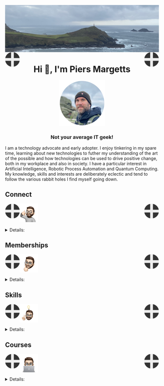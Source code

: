 <img align="center" src="/images/image.jpeg">
<img align="left" src="/images/Flag - St Piran.svg" width="48"><img align="right" src="/images/Flag - St Piran.svg" width="48"> <h1 align="center">Hi 👋, I'm Piers Margetts</h1> 



<p align="center">
<img src="/images/PM Circle.png" width="150">
</p>
<h3 align="center">Not your average IT geek!</h3>        
I am a technology advocate and early adopter. I enjoy tinkering in my spare time, learning about new technologies to futher my understanding of the art of the possible and how technologies can be used to drive positive change, both in my workplace and also in society. I have a particular interest in Artificial Intelligence, Robotic Process Automation and Quantum Computing. My knowledge, skills and interests are deliberately eclectic and tend to follow the various rabbit holes I find myself going down.

## Connect
<img align="left" src="/images/Flag - St Piran.svg" width="48"><img align="right" src="/images/Flag - St Piran.svg" width="48"> <img height="60" src="/images/connect-sticker.png">

<details>

<summary>Details:</summary>

</details>

## Memberships
<img align="left" src="/images/Flag - St Piran.svg" width="48"><img align="right" src="/images/Flag - St Piran.svg" width="48"> <img height="60" align="center" src="/images/thoughtful-sticker.png">

<details>

<summary>Details:</summary>

[Royal Society of Arts](https://www.thersa.org/) (RSA)
<br>
[Royal Institution](https://www.rigb.org/) (Ri)
<br>
[Royal Society of Literature](https://rsliterature.org/) (RSL)
<br>
[Institute of Continuing Professional Development](https://www.cpdinstitute.org/) (iCPD)
<br>
[British Computer Society]( https://www.bcs.org/) (BCS)
<br>
[International Db2 Users Group](https://www.idug.org/home) (IDUG)
<br>
[Human Creator Alliance](https://humancreatoralliance.org/) (HCA)
<br>
[Cybernetics Society](https://cybsoc.org/)(CybS)

</details>

## Skills
<img align="left" src="/images/Flag - St Piran.svg" width="48"><img align="right" src="/images/Flag - St Piran.svg" width="48"> <img height="60" align="center" src="/images/ideas-sticker.png">

<details>

<summary>Details:</summary>

</details>


## Courses
<img align="left" src="/images/Flag - St Piran.svg" width="48"><img align="right" src="/images/Flag - St Piran.svg" width="48">
<img height="60" align="center" src="/images/skills-sticker.png">

<details>

<summary>Details:</summary>



### OpenLearn
To view my Open University OpenLearn profile and acheivements please click [here](https://www.open.edu/openlearn/profiles/zv599976)
<br>

### Credly Badges
To see all my Credly badges please click [here](https://www.credly.com/users/piers-margetts/badges)
<br>
<br>
My most recent badges:
<br>
<br>
<!--START_SECTION:badges-->
[![IBM Cloud for SAP Specialty Accelerator](https://images.credly.com/size/110x110/images/dde9de9f-b2c7-4775-afd1-ccf1fd60795f/image.png)](http://www.credly.com/badges/1095069e-3968-4c72-96f8-fd233087e9d0 "IBM Cloud for SAP Specialty Accelerator")
[![IBM Aspera Console Administration](https://images.credly.com/size/110x110/images/e11cc013-3eed-4970-a94e-dcbc1395171a/image.png)](http://www.credly.com/badges/82ac3c8f-fe7c-4947-865e-e3f1be68f25b "IBM Aspera Console Administration")
[![IBM Cloud Satellite Essentials](https://images.credly.com/size/110x110/images/83381f66-e16d-4eff-9ae0-32699d617b4c/image.png)](http://www.credly.com/badges/cb26392e-0805-4eab-8806-220f10b0ffef "IBM Cloud Satellite Essentials")
[![Introduction to Data Fabric with IBM Cloud Pak for Data](https://images.credly.com/size/110x110/images/3507270c-4750-4e6f-91f3-94037d616d5b/image.png)](http://www.credly.com/badges/9b4d7bc7-ddc1-4201-8aed-6587ae237d3f "Introduction to Data Fabric with IBM Cloud Pak for Data")
[![Fellow - FInstCPD](https://images.credly.com/size/110x110/images/7c82ea0f-11d1-4338-a4a0-f56ab9670a93/FInst.png)](http://www.credly.com/badges/5ff91706-935f-44b3-bf13-caecab24ab5d "Fellow - FInstCPD")
[![IBM Business Automation Application - Tech Jam](https://images.credly.com/size/110x110/images/be661b3f-e44b-4391-8f3a-76478416cf70/image.png)](http://www.credly.com/badges/abcaaa6c-8c19-4933-ac4d-ea9ce6adda57 "IBM Business Automation Application - Tech Jam")
[![IBM Cloud Pak for Business Automation - Tech Jam](https://images.credly.com/size/110x110/images/9d2f19d9-cad4-4d53-83b8-d6f86e30eae4/image.png)](http://www.credly.com/badges/0547c13d-17ff-4d10-81e2-88fa186ae6f6 "IBM Cloud Pak for Business Automation - Tech Jam")
[![Extending SAP S/4HANA with SAP Build Apps and Key User Extensibility - Record of Achievement](https://images.credly.com/size/110x110/images/8f670d80-52fa-4dcc-a513-59df833b7725/image.png)](http://www.credly.com/badges/24515a3f-98f8-4ebe-a57f-a14fb72d28d9 "Extending SAP S/4HANA with SAP Build Apps and Key User Extensibility - Record of Achievement")
[![Exploring Data Modeling with SAP Solutions - Record of Achievement](https://images.credly.com/size/110x110/images/2d619579-0343-43c6-8797-b1f684e7c49f/image.png)](http://www.credly.com/badges/76b837fe-9e6e-48e6-bcfc-0397cab327d1 "Exploring Data Modeling with SAP Solutions - Record of Achievement")
[![Exploring SAP Customer Data Platform Essentials - Record of Achievement](https://images.credly.com/size/110x110/images/4f8f8320-f0f9-44a9-be05-e7fe3cd62ee9/image.png)](http://www.credly.com/badges/fc8ad9cd-00a4-4f37-96b4-40f1894c3080 "Exploring SAP Customer Data Platform Essentials - Record of Achievement")
[![Getting Started Building an On-Premise Data Warehouse Using SAP BW/4HANA - Record of Achievement](https://images.credly.com/size/110x110/images/0556d4d5-2ce9-4d5d-853b-7924cbd4ea0d/image.png)](http://www.credly.com/badges/a0904d16-7cac-4ff1-bcff-31e9de5cbbff "Getting Started Building an On-Premise Data Warehouse Using SAP BW/4HANA - Record of Achievement")
[![Discovering SAP Analysis for Microsoft Office - Record of Achievement](https://images.credly.com/size/110x110/images/e3f9018a-3c4a-437e-a3ac-f041c96135b1/image.png)](http://www.credly.com/badges/c63e15ed-7c95-43e1-a16f-aeb7c143965b "Discovering SAP Analysis for Microsoft Office - Record of Achievement")
[![Exploring the Lead to Cash Business Process in SAP Customer Experience - Record of Achievement](https://images.credly.com/size/110x110/images/80dfcff4-8f95-42fd-9da6-6fe4add38f28/image.png)](http://www.credly.com/badges/5e0f69d3-aa6a-4cc4-b09c-910377bc0c6e "Exploring the Lead to Cash Business Process in SAP Customer Experience - Record of Achievement")
[![Explore Fashion Functions and Business Processes in SAP S/4HANA for Fashion and Vertical Business - Record of Achievement](https://images.credly.com/size/110x110/images/1c25e944-a82a-4d2e-a186-5d236d178cef/image.png)](http://www.credly.com/badges/e983dd3b-28bc-4842-b518-90876ef630ca "Explore Fashion Functions and Business Processes in SAP S/4HANA for Fashion and Vertical Business - Record of Achievement")
[![Discovering DevOps with SAP BTP - Record of Achievement](https://images.credly.com/size/110x110/images/28ea48f6-2e75-4cf6-bf04-8660256d0aaa/image.png)](http://www.credly.com/badges/3bee62c4-bd35-4b97-9169-bcd511ecebed "Discovering DevOps with SAP BTP - Record of Achievement")
[![Introducing SAP S/4HANA Cloud for Group Reporting - Record of Achievement](https://images.credly.com/size/110x110/images/c84f868b-1c5a-4e25-a6e7-34f5d3cf9db0/image.png)](http://www.credly.com/badges/222fabb6-00d0-4fc0-b0f6-b68e50312a79 "Introducing SAP S/4HANA Cloud for Group Reporting - Record of Achievement")
[![Administering Sustainability Control Tower - Record of Achievement](https://images.credly.com/size/110x110/images/791f3baf-5e8b-4695-8060-e5dfee9e50a7/image.png)](http://www.credly.com/badges/b692195b-2e04-45dd-a139-7ad0a7d721cd "Administering Sustainability Control Tower - Record of Achievement")
[![Discovering SAP Digital Manufacturing - Record of Achievement](https://images.credly.com/size/110x110/images/351833ba-0f86-47b2-84a0-fd5561c7f687/image.png)](http://www.credly.com/badges/95341f12-2ca5-4abe-92b6-18a7b982cfcb "Discovering SAP Digital Manufacturing - Record of Achievement")
[![Discovering SAP Integration Suite - Managed Gateway for spend Management and SAP Business Network - Record of Achievement](https://images.credly.com/size/110x110/images/2f59a775-b4b6-497b-bb35-1af936c556a5/image.png)](http://www.credly.com/badges/83766925-8cba-4ab6-aa51-07d012011231 "Discovering SAP Integration Suite - Managed Gateway for spend Management and SAP Business Network - Record of Achievement")
[![Discovering SAP Ariba Supplier Management - Record of Achievement](https://images.credly.com/size/110x110/images/3a108940-35d7-4430-bb78-053087fb5e3f/image.png)](http://www.credly.com/badges/8bb22bbe-59d1-438a-a7c6-e5de4c18bfd9 "Discovering SAP Ariba Supplier Management - Record of Achievement")
[![Exploring Business Processes in SAP S/4HANA Discrete Shopfloor Control - Record of Achievement](https://images.credly.com/size/110x110/images/aba5244a-cafa-4d46-8b14-4398fc966ecf/image.png)](http://www.credly.com/badges/c675de0c-9a16-4a0e-abca-5fda34b2db56 "Exploring Business Processes in SAP S/4HANA Discrete Shopfloor Control - Record of Achievement")
[![Migrating SAP HANA to SAP HANA Cloud - Record of Achievement](https://images.credly.com/size/110x110/images/1b005762-998d-4ee3-a8f7-6443c9ea29ba/image.png)](http://www.credly.com/badges/c56b34c3-59c0-433b-89fd-89709acca6d2 "Migrating SAP HANA to SAP HANA Cloud - Record of Achievement")
[![Exploring Planning Processes in SAP IBP - Record of Achievement](https://images.credly.com/size/110x110/images/f320d705-6440-4650-9311-d653087300d6/image.png)](http://www.credly.com/badges/39e285e3-2a18-4520-acde-d128918a99d1 "Exploring Planning Processes in SAP IBP - Record of Achievement")
[![Discovering SAP Ariba Sourcing - Record of Achievement](https://images.credly.com/size/110x110/images/d401f56b-30b6-447e-91ce-1b0e56316d8d/image.png)](http://www.credly.com/badges/112298d2-35cd-402f-ab1d-554813536c41 "Discovering SAP Ariba Sourcing - Record of Achievement")
[![Alteryx Foundational Micro-Credential](https://images.credly.com/size/110x110/images/1ec9c0f8-60f4-4c96-8fc8-2442b9022a12/image.png)](http://www.credly.com/badges/589367f0-417a-4df2-b52c-0ddd9d06896f "Alteryx Foundational Micro-Credential")
[![Cyber Threat Management](https://images.credly.com/size/110x110/images/db0c30ee-607c-48df-a15f-60b983ccd83f/Cyber_Threat_Management.png)](http://www.credly.com/badges/49d16320-35c8-484b-a8b5-224dc62a671c "Cyber Threat Management")
[![LFEL1000: Introduction to FDC3](https://images.credly.com/size/110x110/images/8cf37920-1a54-4f32-be79-76def7c2224a/image.png)](http://www.credly.com/badges/2dd8c507-ebd6-4844-b5e9-b2c63b1c1c1b "LFEL1000: Introduction to FDC3")
[![LFQ102: Quantum Computing Essentials For Senior Leaders](https://images.credly.com/size/110x110/images/953dd23a-a065-4e8c-aadc-b8e7ef3b9f8e/image.png)](http://www.credly.com/badges/ef31bf2c-e7ca-4d25-b630-a98e69222fed "LFQ102: Quantum Computing Essentials For Senior Leaders")
[![LFD102: A Beginner's Guide to Open Source Software Development](https://images.credly.com/size/110x110/images/8d609bdc-7aea-480d-9fc8-78485af20828/LF_logobadge.png)](http://www.credly.com/badges/40fde7d6-1b39-448a-9d0a-a7dba3ef7b5b "LFD102: A Beginner's Guide to Open Source Software Development")
[![LFEL1006: Securing Projects with OpenSSF Scorecard](https://images.credly.com/size/110x110/images/af51d19f-dbac-46db-ad28-6fdab8048be1/image.png)](http://www.credly.com/badges/30bb63d3-b317-49d5-b4cc-7b6bde4472e7 "LFEL1006: Securing Projects with OpenSSF Scorecard")
[![LFEL1003: Creating Edge IoT Solutions with EdgeX Foundry](https://images.credly.com/size/110x110/images/da21f449-682a-459a-9028-7947f6148446/image.png)](http://www.credly.com/badges/dc5ab758-b124-4c95-b69d-abbc69a8abad "LFEL1003: Creating Edge IoT Solutions with EdgeX Foundry")
[![LFS169: Introduction to GitOps](https://images.credly.com/size/110x110/images/5426612d-4ded-4408-bfaa-dbe3210f9cf9/LF_logobadge.png)](http://www.credly.com/badges/d37eec72-4312-481e-9b87-33cbbbcc9537 "LFS169: Introduction to GitOps")
[![LFC110: Fundamentals of Professional Open Source Management](https://images.credly.com/size/110x110/images/1719bbab-f97e-4160-9487-beaa0e0a28f5/Training_Badges_Master_osbestpractices.png)](http://www.credly.com/badges/85732267-5db1-4585-90fc-e39e980e6b91 "LFC110: Fundamentals of Professional Open Source Management")
[![LFEL1002: Getting Started with Rust](https://images.credly.com/size/110x110/images/7d81b7f6-785e-44b7-8be3-fdf95d153712/image.png)](http://www.credly.com/badges/fe35cd24-fee5-4414-b60d-06525eec27c2 "LFEL1002: Getting Started with Rust")
[![LFEL1007: Automating Supply Chain Security: SBOMs and Signatures](https://images.credly.com/size/110x110/images/3ca1d92e-0ffb-49bd-ba51-7b680fcb0c35/image.png)](http://www.credly.com/badges/8b3633cd-a22e-4950-8a32-0da14e2a91b9 "LFEL1007: Automating Supply Chain Security: SBOMs and Signatures")
[![LFD103: A Beginner's Guide to Linux Kernel Development](https://images.credly.com/size/110x110/images/43062c7b-bef9-48af-8a69-4c2a47b311ba/LF_logobadge.png)](http://www.credly.com/badges/58be4265-da68-4210-81eb-ec557d3a8b69 "LFD103: A Beginner's Guide to Linux Kernel Development")
[![LFC103: Inclusive Strategies for Open Source](https://images.credly.com/size/110x110/images/efe84d8d-e7a9-48ee-81b4-2e0dd0e141fa/Training_Badges_Master_osbestpractices.png)](http://www.credly.com/badges/ab487fd5-233e-4e33-b24b-7a303e631965 "LFC103: Inclusive Strategies for Open Source")
[![LFS145: Introduction to Protocol Buffers](https://images.credly.com/size/110x110/images/f9690b1b-e389-4956-97be-a425bb03cbaa/image.png)](http://www.credly.com/badges/880ccc93-aa81-4d4e-b769-9181d6494b0a "LFS145: Introduction to Protocol Buffers")
[![LFQ101: Fundamentals of Quantum Computing](https://images.credly.com/size/110x110/images/e85903f3-153e-4ec4-bf39-53990a932e46/image.png)](http://www.credly.com/badges/9fd3e2e3-a0e6-43c8-ac7b-9bf772adc31e "LFQ101: Fundamentals of Quantum Computing")
[![SKF100: Understanding the OWASP® Top 10 Security Threats](https://images.credly.com/size/110x110/images/64bd404e-d483-4d1b-868b-477ae700fef9/image.png)](http://www.credly.com/badges/01532d38-9261-4ba4-b781-a83cd0946e84 "SKF100: Understanding the OWASP® Top 10 Security Threats")
[![IT Academy: Cloud and Virtualization Concepts](https://images.credly.com/size/110x110/images/8ca28f8d-5ac0-49d7-b783-608cd4a61072/image.png)](http://www.credly.com/badges/57ba5216-795a-41ac-be3b-759be6baac32 "IT Academy: Cloud and Virtualization Concepts")
[![IT Academy: Network Virtualization Concepts](https://images.credly.com/size/110x110/images/930cc3e4-8a2e-41ae-84b8-40fcf471f786/image.png)](http://www.credly.com/badges/9f966ceb-f218-48c9-be45-58d6e08605d6 "IT Academy: Network Virtualization Concepts")
[![IT Academy: Software Defined Storage Concepts](https://images.credly.com/size/110x110/images/8402299b-f265-4a94-bfea-08fc925e7d0b/image.png)](http://www.credly.com/badges/af137031-c00e-477f-ad0f-83fc345d11c1 "IT Academy: Software Defined Storage Concepts")
[![Quantum-Safe Encryption Essentials](https://images.credly.com/size/110x110/images/c3041175-4d80-4950-93d8-ddcab73369ee/image.png)](http://www.credly.com/badges/50a73d78-8f71-4e86-a46f-95f9dea117a6 "Quantum-Safe Encryption Essentials")
[![IBM watsonx Foundations](https://images.credly.com/size/110x110/images/abe89eb9-1cea-4c04-a81c-024d8741299d/image.png)](http://www.credly.com/badges/95ce5f95-16c9-4bb9-bf83-0e9322a5699a "IBM watsonx Foundations")
[![Creating Voice Interfaces with IBM Watson Speech to Text and Text to Speech Services](https://images.credly.com/size/110x110/images/f289ae45-306c-4eef-aade-43bd5911459c/image.png)](http://www.credly.com/badges/26cf4642-b808-4548-b7d4-09461fb9b992 "Creating Voice Interfaces with IBM Watson Speech to Text and Text to Speech Services")
[![Foundations of Data Governance with IBM Knowledge Catalog on IBM Cloud Pak for Data](https://images.credly.com/size/110x110/images/2da07672-7b39-4de3-9668-d16ee48fc7cc/image.png)](http://www.credly.com/badges/945a4b1f-01f6-4147-b22a-6fee96a2a5b5 "Foundations of Data Governance with IBM Knowledge Catalog on IBM Cloud Pak for Data")
[![Introduction to the Threat Landscape 1.0](https://images.credly.com/size/110x110/images/8395e492-f8aa-4617-a258-6c844f628fa2/image.png)](http://www.credly.com/badges/ebf10270-cc74-4cfa-9211-001a1da5c214 "Introduction to the Threat Landscape 1.0")
<!--END_SECTION:badges-->
</details>
